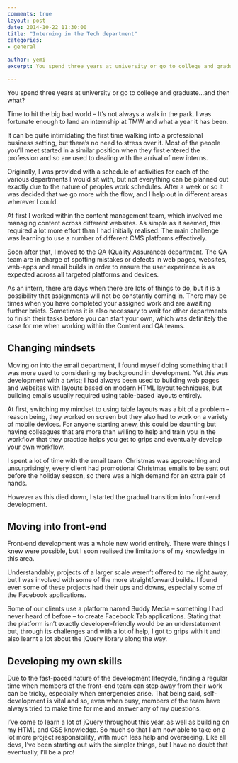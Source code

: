 ```yaml
---
comments: true
layout: post
date: 2014-10-22 11:30:00
title: "Interning in the Tech department"
categories:
- general

author: yemi
excerpt: You spend three years at university or go to college and graduate…then what? Time to hit the big bad world. It’s not always a walk in the park.

---
```


You spend three years at university or go to college and graduate…and then what?

Time to hit the big bad world – It’s not always a walk in the park.  I was fortunate enough to land an internship at TMW and what a year it has been.

It can be quite intimidating the first time walking into a professional business setting, but there’s no need to stress over it. Most of the people you’ll meet started in a similar position when they first entered the profession and so are used to dealing with the arrival of new interns.

Originally, I was provided with a schedule of activities for each of the various departments I would sit with, but not everything can be planned out exactly due to the nature of peoples work schedules. After a week or so it was decided that we go more with the flow, and I help out in different areas wherever I could.

At first I worked within the content management team, which involved me managing content across different websites. As simple as it seemed, this required a lot more effort than I had initially realised. The main challenge was learning to use a number of different CMS platforms effectively.

Soon after that, I moved to the QA (Quality Assurance) department. The QA team are in charge of spotting mistakes or defects in web pages, websites, web-apps and email builds in order to ensure the user experience is as expected across all targeted platforms and devices.

As an intern, there are days when there are lots of things to do, but it is a possibility that assignments will not be constantly coming in. There may be times when you have completed your assigned work and are awaiting further briefs. Sometimes it is also necessary to wait for other departments to finish their tasks before you can start your own, which was definitely the case for me when working within the Content and QA teams.

## Changing mindsets

Moving on into the email department, I found myself doing something that I was more used to considering my background in development.  Yet this was development with a twist; I had always been used to building web pages and websites with layouts based on modern HTML layout techniques, but building emails usually required using table-based layouts entirely.

At first, switching my mindset to using table layouts was a bit of a problem – reason being, they worked on screen but they also had to work on a variety of mobile devices. For anyone starting anew, this could be daunting but having colleagues that are more than willing to help and train you in the workflow that they practice helps you get to grips and eventually develop your own workflow.

I spent a lot of time with the email team. Christmas was approaching and unsurprisingly, every client had promotional Christmas emails to be sent out before the holiday season, so there was a high demand for an extra pair of hands.

However as this died down, I started the gradual transition into front-end development.

## Moving into front-end

Front-end development was a whole new world entirely. There were things I knew were possible, but I soon realised the limitations of my knowledge in this area.

Understandably, projects of a larger scale weren’t offered to me right away, but I was involved with some of the more straightforward builds.  I found even some of these projects had their ups and downs, especially some of the Facebook applications.

Some of our clients use a platform named Buddy Media – something I had never heard of before – to create Facebook Tab applications. Stating that the platform isn’t exactly developer-friendly would be an understatement but, through its challenges and with a lot of help, I got to grips with it and also learnt a lot about the jQuery library along the way.

## Developing my own skills

Due to the fast-paced nature of the development lifecycle, finding a regular time when members of the front-end team can step away from their work can be tricky, especially when emergencies arise. That being said, self-development is vital and so, even when busy, members of the team have always tried to make time for me and answer any of my questions.

I’ve come to learn a lot of jQuery throughout this year, as well as building on my HTML and CSS knowledge.  So much so that I am now able to take on a lot more project responsibility, with much less help and overseeing. Like all devs, I’ve been starting out with the simpler things, but I have no doubt that eventually, I’ll be a pro!


